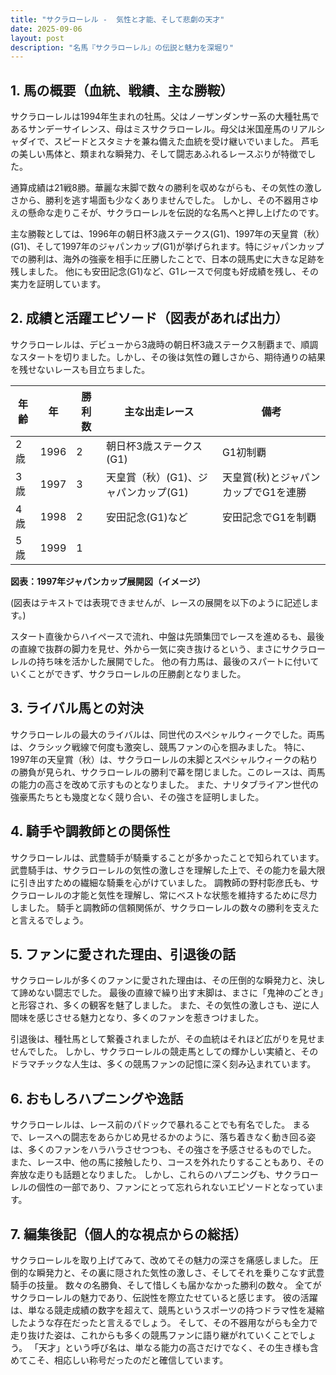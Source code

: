 ```yaml
---
title: "サクラローレル -  気性と才能、そして悲劇の天才"
date: 2025-09-06
layout: post
description: "名馬『サクラローレル』の伝説と魅力を深堀り"
---
```


## 1. 馬の概要（血統、戦績、主な勝鞍）

サクラローレルは1994年生まれの牡馬。父はノーザンダンサー系の大種牡馬であるサンデーサイレンス、母はミスサクラローレル。母父は米国産馬のリアルシャダイで、スピードとスタミナを兼ね備えた血統を受け継いでいました。  芦毛の美しい馬体と、類まれな瞬発力、そして闘志あふれるレースぶりが特徴でした。

通算成績は21戦8勝。華麗な末脚で数々の勝利を収めながらも、その気性の激しさから、勝利を逃す場面も少なくありませんでした。  しかし、その不器用さゆえの懸命な走りこそが、サクラローレルを伝説的な名馬へと押し上げたのです。

主な勝鞍としては、1996年の朝日杯3歳ステークス(G1)、1997年の天皇賞（秋）(G1)、そして1997年のジャパンカップ(G1)が挙げられます。特にジャパンカップでの勝利は、海外の強豪を相手に圧勝したことで、日本の競馬史に大きな足跡を残しました。  他にも安田記念(G1)など、G1レースで何度も好成績を残し、その実力を証明しています。


## 2. 成績と活躍エピソード（図表があれば出力）

サクラローレルは、デビューから3歳時の朝日杯3歳ステークス制覇まで、順調なスタートを切りました。しかし、その後は気性の難しさから、期待通りの結果を残せないレースも目立ちました。

| 年齢 | 年 | 勝利数 | 主な出走レース | 備考 |
|---|---|---|---|---|
| 2歳 | 1996 | 2 | 朝日杯3歳ステークス(G1) | G1初制覇 |
| 3歳 | 1997 | 3 | 天皇賞（秋）(G1)、ジャパンカップ(G1) | 天皇賞(秋)とジャパンカップでG1を連勝 |
| 4歳 | 1998 | 2 | 安田記念(G1)など | 安田記念でG1を制覇 |
| 5歳 | 1999 | 1 |  |  |


**図表：1997年ジャパンカップ展開図（イメージ）**

(図表はテキストでは表現できませんが、レースの展開を以下のように記述します。)

スタート直後からハイペースで流れ、中盤は先頭集団でレースを進めるも、最後の直線で抜群の脚力を見せ、外から一気に突き抜けるという、まさにサクラローレルの持ち味を活かした展開でした。  他の有力馬は、最後のスパートに付いていくことができず、サクラローレルの圧勝劇となりました。


## 3. ライバル馬との対決

サクラローレルの最大のライバルは、同世代のスペシャルウィークでした。両馬は、クラシック戦線で何度も激突し、競馬ファンの心を掴みました。  特に、1997年の天皇賞（秋）は、サクラローレルの末脚とスペシャルウィークの粘りの勝負が見られ、サクラローレルの勝利で幕を閉じました。このレースは、両馬の能力の高さを改めて示すものとなりました。  また、ナリタブライアン世代の強豪馬たちとも幾度となく競り合い、その強さを証明しました。


## 4. 騎手や調教師との関係性

サクラローレルは、武豊騎手が騎乗することが多かったことで知られています。武豊騎手は、サクラローレルの気性の激しさを理解した上で、その能力を最大限に引き出すための繊細な騎乗を心がけていました。  調教師の野村彰彦氏も、サクラローレルの才能と気性を理解し、常にベストな状態を維持するために尽力しました。  騎手と調教師の信頼関係が、サクラローレルの数々の勝利を支えたと言えるでしょう。


## 5. ファンに愛された理由、引退後の話

サクラローレルが多くのファンに愛された理由は、その圧倒的な瞬発力と、決して諦めない闘志でした。  最後の直線で繰り出す末脚は、まさに「鬼神のごとき」と形容され、多くの観客を魅了しました。  また、その気性の激しさも、逆に人間味を感じさせる魅力となり、多くのファンを惹きつけました。

引退後は、種牡馬として繋養されましたが、その血統はそれほど広がりを見せませんでした。  しかし、サクラローレルの競走馬としての輝かしい実績と、そのドラマチックな人生は、多くの競馬ファンの記憶に深く刻み込まれています。


## 6. おもしろハプニングや逸話

サクラローレルは、レース前のパドックで暴れることでも有名でした。  まるで、レースへの闘志をあらかじめ見せるかのように、落ち着きなく動き回る姿は、多くのファンをハラハラさせつつも、その強さを予感させるものでした。  また、レース中、他の馬に接触したり、コースを外れたりすることもあり、その奔放な走りも話題となりました。  しかし、これらのハプニングも、サクラローレルの個性の一部であり、ファンにとって忘れられないエピソードとなっています。


## 7. 編集後記（個人的な視点からの総括）

サクラローレルを取り上げてみて、改めてその魅力の深さを痛感しました。  圧倒的な瞬発力と、その裏に隠された気性の激しさ、そしてそれを乗りこなす武豊騎手の技量。  数々の名勝負、そして惜しくも届かなかった勝利の数々。  全てがサクラローレルの魅力であり、伝説性を際立たせていると感じます。  彼の活躍は、単なる競走成績の数字を超えて、競馬というスポーツの持つドラマ性を凝縮したような存在だったと言えるでしょう。  そして、その不器用ながらも全力で走り抜けた姿は、これからも多くの競馬ファンに語り継がれていくことでしょう。  「天才」という呼び名は、単なる能力の高さだけでなく、その生き様も含めてこそ、相応しい称号だったのだと確信しています。
